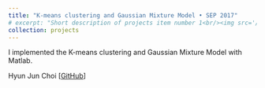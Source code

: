 ```yaml
---
title: "K-means clustering and Gaussian Mixture Model • SEP 2017"
# excerpt: "Short description of projects item number 1<br/><img src='/images/500x300.png'>"
collection: projects
---
```


I implemented the K-means clustering and Gaussian Mixture Model with Matlab.

Hyun Jun Choi [[GitHub](https://github.com/HyunjunA/INF552KNNGMM)]